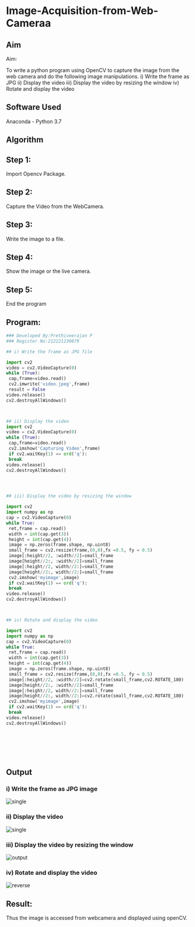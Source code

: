 # Image-Acquisition-from-Web-Cameraa
## Aim
 
Aim:
 
To write a python program using OpenCV to capture the image from the web camera and do the following image manipulations.
i) Write the frame as JPG 
ii) Display the video 
iii) Display the video by resizing the window
iv) Rotate and display the video

## Software Used
Anaconda - Python 3.7
## Algorithm
## Step 1:
Import Opencv Package.
## Step 2:
Capture the Video from the WebCamera.
## Step 3:
Write the image to a file.
## Step 4:
Show the image or the live camera.
## Step 5:
End the program

## Program:
``` Python
### Developed By:Prethiveerajan P
### Register No:212221230079

## i) Write the frame as JPG file

import cv2
video = cv2.VideoCapture(0)
while (True):
 cap,frame=video.read()
 cv2.imwrite('video.jpeg',frame)
 result = False
video.release()
cv2.destroyAllWindows()



## ii) Display the video
import cv2
video = cv2.VideoCapture(0)
while (True):
 cap,frame=video.read()
 cv2.imshow('Capturing Video',frame)
 if cv2.waitKey(1) == ord('q'):
 break
video.release()
cv2.destroyAllWindows()




## iii) Display the video by resizing the window

import cv2
import numpy as np
cap = cv2.VideoCapture(0)
while True:
 ret,frame = cap.read()
 width = int(cap.get(3))
 height = int(cap.get(4))
 image = np.zeros(frame.shape, np.uint8)
 small_frame = cv2.resize(frame,(0,0),fx =0.5, fy = 0.5)
 image[:height//2, :width//2]=small_frame
 image[height//2:, :width//2]=small_frame
 image[:height//2, width//2:]=small_frame
 image[height//2:, width//2:]=small_frame
 cv2.imshow('myimage',image)
 if cv2.waitKey(1) == ord('q'):
 break
video.release()
cv2.destroyAllWindows()



## iv) Rotate and display the video

import cv2
import numpy as np
cap = cv2.VideoCapture(0)
while True:
 ret,frame = cap.read()
 width = int(cap.get(3))
 height = int(cap.get(4))
 image = np.zeros(frame.shape, np.uint8)
 small_frame = cv2.resize(frame,(0,0),fx =0.5, fy = 0.5)
 image[:height//2, :width//2]=cv2.rotate(small_frame,cv2.ROTATE_180)
 image[height//2:, :width//2]=small_frame
 image[:height//2, width//2:]=small_frame
 image[height//2:, width//2:]=cv2.rotate(small_frame,cv2.ROTATE_180)
 cv2.imshow('myimage',image)
 if cv2.waitKey(1) == ord('q'):
 break
video.release()
cv2.destroyAllWindows()








```
## Output

### i) Write the frame as JPG image

![single](single.png)



### ii) Display the video

![single](single.png)




### iii) Display the video by resizing the window

![output](split.png)




### iv) Rotate and display the video

![reverse](reverse.png)






## Result:
Thus the image is accessed from webcamera and displayed using openCV.
